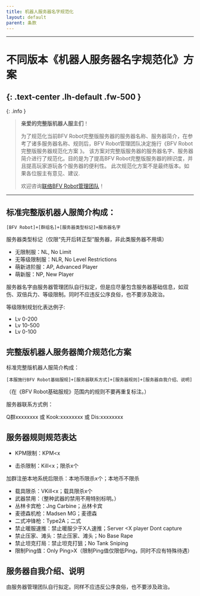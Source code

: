 ```yaml
---
title: 机器人服务器名字规范化
layout: default
parent: 条款
---
```


----
# 不同版本《机器人服务器名字规范化》方案
{: .text-center	.lh-default	.fw-500 }
----

{: .info }
> **亲爱的完整版机器人服主们**！
> 
> 为了规范化当前BFV Robot完整版服务器的服务器名称、服务器简介，在参考了诸多服务器名称、规则后，BFV Robot管理团队决定施行《BFV Robot完整版服务器规范化方案 》。
> 该方案对完整版服务器的服务器名字、服务器简介进行了规范化。目的是为了提高BFV Robot完整版服务器的辨识度，并且提高玩家游玩各个服务器的便利性。
> 此次规范化方案不是最终版本。如果各位服主有意见、建议.
> 
> 欢迎咨询[联络BFV Robot管理团队](/page/support)！

----

## 标准完整版机器人服简介构成：

    [BFV Robot]+[群组名]+[服务器类型标记]+服务器名字

服务器类型标记（仅限“先开后转正型”服务器，非此类服务器不用填）

* 无限制服：NL, No Limit
* 无等级限制服：NLR, No Level Restrictions
* 萌新进阶服：AP, Advanced Player
* 萌新服：NP, New Player

服务器名字由服务器管理团队自行拟定，但是应尽量包含服务器基础信息，如双伤、双倍兵力、等级限制。同时不应违反公序良俗，也不要涉及政治。

等级限制规划化表达例子:

* Lv 0-200
* Lv 10-500
* Lv 0-100


## 完整版机器人服务器简介规范化方案

标准完整版机器人服简介构成：

    [本服施行BFV Robot基础服规]+[服务器联系方式]+[服务器规则]+[服务器自我介绍、说明]

（在《BFV Robot基础服规》范围内的规则不要再重复标注。）

服务器联系方式例：

Q群xxxxxxxx 或 Kook:xxxxxxxx 或 Dis:xxxxxxxx

## 服务器规则规范表达

* KPM限制：KPM<x

* 击杀限制：Kill<x；限杀x个

加群注册本地系统后限杀：本地币限杀x个；本地币不限杀

* 载具限杀：VKill<x；载具限杀x个
* 武器禁用：（整种武器的禁用不用特别标明。）
* 丛林卡宾枪：Jng Carbine；丛林卡宾
* 麦德森机枪：Madsen MG；麦德森
* 二式冲锋枪：Type2A；二式
* 禁止暖服速推：禁止暖服少于X人速推；Server <X player Dont capture
* 禁止压家、滩头：禁止压家、滩头；No Base Rape
* 禁止坦克打局：禁止坦克打狙；No Tank Sniping
* 限制Ping值：Only Ping>X（限制Ping值仅限低Ping，同时不应有特殊待遇）

## 服务器自我介绍、说明

由服务器管理团队自行拟定。同样不应违反公序良俗，也不要涉及政治。
